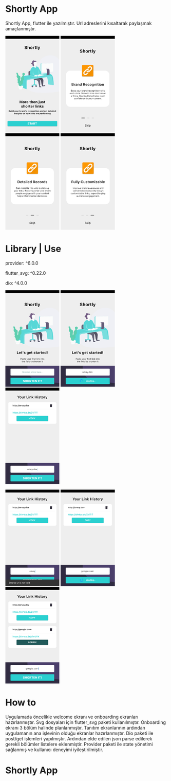 # Shortly App

Shortly App, flutter ile yazılmıştır. Url adreslerini kısaltarak paylaşmak amaçlanmıştır.



<img src="App_Shortly/app_images/1.png" alt="drawing" height="300"/> <img src="App_Shortly/app_images/2.png" alt="drawing" height="300"/> <img src="App_Shortly/app_images/3.png" alt="drawing" height="300"/> <img src="App_Shortly/app_images/4.png" alt="drawing" height="300"/>

# Library | Use
provider: ^6.0.0

flutter_svg: ^0.22.0

dio: ^4.0.0
  
<img src="App_Shortly/app_images/5.png" alt="drawing" height="300"/> <img src="App_Shortly/app_images/6.png" alt="drawing" height="300"/> <img src="App_Shortly/app_images/7.png" alt="drawing" height="300"/> 

<img src="App_Shortly/app_images/8.png" alt="drawing" height="300"/> <img src="App_Shortly/app_images/9.png" alt="drawing" height="300"/> <img src="App_Shortly/app_images/10.png" alt="drawing" height="300"/> 

# How to
Uygulamada öncelikle welcome ekranı ve onboarding ekranları hazırlanmıştır. Svg dosyaları için flutter_svg paketi kullanılmıştır. Onboarding ekranı 3 bölüm halinde planlanmıştır. 
Tanıtım ekranlarının ardından uygulamanın ana işlevinin olduğu ekranlar hazırlanmıştır. Dio paketi ile post/get işlemleri yapılmıştır. Ardından elde edilen json parse edilerek gerekli bölümler listelere eklenmiştir. Provider paketi ile state yönetimi sağlanmış ve kullanıcı deneyimi iyileştirilmiştir.

# Shortly App
